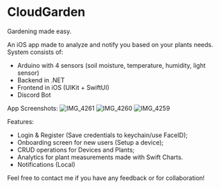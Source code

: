 # CloudGarden
Gardening made easy.

An iOS app made to analyze and notify you based on your plants needs.
System consists of:
- Arduino with 4 sensors (soil moisture, temperature, humidity, light sensor)
- Backend in .NET
- Frontend in iOS (UIKit + SwiftUI)
- Discord Bot

App Screenshots:
![IMG_4261](https://github.com/miabosheva/cloud-garden-ios-app/assets/80326100/00f892c2-99cc-4581-9a9a-fc74bffb0fc7)
![IMG_4260](https://github.com/miabosheva/cloud-garden-ios-app/assets/80326100/b39cdac2-3a79-492b-abc4-eb8417eeac1a)
![IMG_4259](https://github.com/miabosheva/cloud-garden-ios-app/assets/80326100/414db8d0-98b0-4227-a42e-d40031caf70c)

Features:
- Login & Register (Save credentials to keychain/use FaceID);
- Onboarding screen for new users (Setup a device);
- CRUD operations for Devices and Plants;
- Analytics for plant measurements made with Swift Charts.
- Notifications (Local)

Feel free to contact me if you have any feedback or for collaboration!
